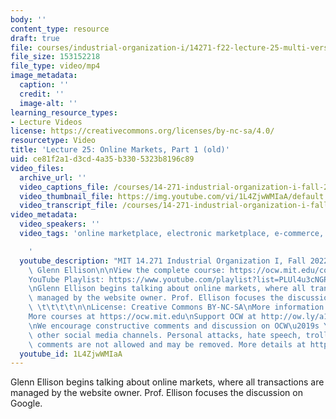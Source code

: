 ```yaml
---
body: ''
content_type: resource
draft: true
file: courses/industrial-organization-i/14271-f22-lecture-25-multi-version-2_360p_16_9.mp4
file_size: 153152218
file_type: video/mp4
image_metadata:
  caption: ''
  credit: ''
  image-alt: ''
learning_resource_types:
- Lecture Videos
license: https://creativecommons.org/licenses/by-nc-sa/4.0/
resourcetype: Video
title: 'Lecture 25: Online Markets, Part 1 (old)'
uid: ce81f2a1-d3cd-4a35-b330-5323b8196c89
video_files:
  archive_url: ''
  video_captions_file: /courses/14-271-industrial-organization-i-fall-2022/16wjs8Q5fAUuFfmhBsfMmW0mDgKS080KA_transcript.webvtt
  video_thumbnail_file: https://img.youtube.com/vi/1L4ZjwWMIaA/default.jpg
  video_transcript_file: /courses/14-271-industrial-organization-i-fall-2022/16wjs8Q5fAUuFfmhBsfMmW0mDgKS080KA_transcript.pdf
video_metadata:
  video_speakers: ''
  video_tags: 'online marketplace, electronic marketplace, e-commerce, Google

    '
  youtube_description: "MIT 14.271 Industrial Organization I, Fall 2022 \nInstructor:\
    \ Glenn Ellison\n\nView the complete course: https://ocw.mit.edu/courses/14-271-industrial-organization-i-fall-2022\n\
    YouTube Playlist: https://www.youtube.com/playlist?list=PLUl4u3cNGP62xkEY0YzLJSoquVBjPOl9S\n\
    \nGlenn Ellison begins talking about online markets, where all transactions are\
    \ managed by the website owner. Prof. Ellison focuses the discussion on Google.\
    \ \t\t\t\t\n\nLicense: Creative Commons BY-NC-SA\nMore information at https://ocw.mit.edu/terms\n\
    More courses at https://ocw.mit.edu\nSupport OCW at http://ow.ly/a1If50zVRlQ\n\
    \nWe encourage constructive comments and discussion on OCW\u2019s YouTube and\
    \ other social media channels. Personal attacks, hate speech, trolling, and inappropriate\
    \ comments are not allowed and may be removed. More details at https://ocw.mit.edu/comments."
  youtube_id: 1L4ZjwWMIaA
---
```

Glenn Ellison begins talking about online markets, where all transactions are managed by the website owner. Prof. Ellison focuses the discussion on Google.